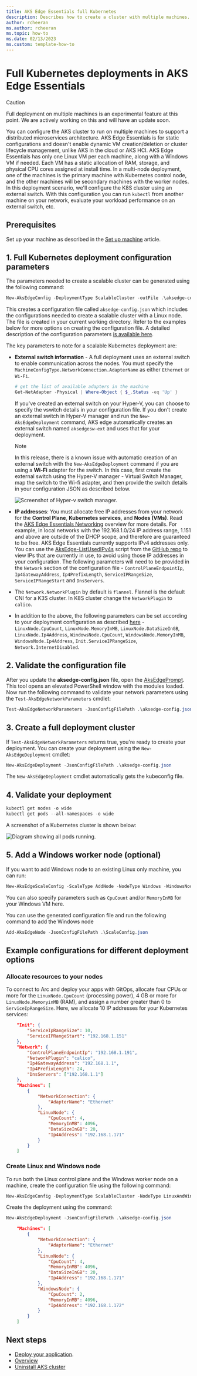 ```yaml
---
title: AKS Edge Essentials full Kubernetes
description: Describes how to create a cluster with multiple machines.
author: rcheeran
ms.author: rcheeran
ms.topic: how-to
ms.date: 02/13/2023
ms.custom: template-how-to
---
```


# Full Kubernetes deployments in AKS Edge Essentials

> [!CAUTION]
> Full deployment on multiple machines is an experimental feature at this point. We are actively working on this and will have an update soon.

You can configure the AKS cluster to run on multiple machines to support a distributed microservices architecture. AKS Edge Essentials is for static configurations and doesn't enable dynamic VM creation/deletion or cluster lifecycle management, unlike AKS in the cloud or AKS HCI. AKS Edge Essentials has only one Linux VM per each machine, along with a Windows VM if needed. Each VM has a static allocation of RAM, storage, and physical CPU cores assigned at install time. In a multi-node deployment, one of the machines is the primary machine with Kubernetes control node, and the other machines will be secondary machines with the worker nodes. In this deployment scenario, we'll configure the K8S cluster using an external switch. With this configuration you can run `kubectl` from another machine on your network, evaluate your workload performance on an external switch, etc.  

## Prerequisites

Set up your machine as described in the [Set up machine](aks-edge-howto-setup-machine.md) article.

## 1. Full Kubernetes deployment configuration parameters

The parameters needed to create a scalable cluster can be generated using the following command:

```powershell
New-AksEdgeConfig -DeploymentType ScalableCluster -outFile .\aksedge-config.json | Out-Null
```

This creates a configuration file called `aksedge-config.json` which includes the configurations needed to create a scalable cluster with a Linux node. The file is created in your current working directory. Refer to the examples below for more options on creating the configuration file. A detailed description of the configuration parameters [is available here](aks-edge-deployment-config-json.md).

The key parameters to note for a scalable Kubernetes deployment are:

- **External switch information** - A full deployment uses an external switch to enable communication across the nodes. You must specify the `MachineConfigType.NetworkConnection.AdapterName` as either `Ethernet` or `Wi-Fi`.

    ```powershell
    # get the list of available adapters in the machine
    Get-NetAdapter -Physical | Where-Object { $_.Status -eq 'Up' }
    ```

    If you've created an external switch on your Hyper-V, you can choose to specify the vswitch details in your configuration file. If you don't create an external switch in Hyper-V manager and run the `New-AksEdgeDeployment` command, AKS edge automatically creates an external switch named `aksedgesw-ext` and uses that for your deployment.

    > [!NOTE]
    > In this release, there is a known issue with automatic creation of an external switch with the `New-AksEdgeDeployment` command if you are using a **Wi-Fi** adapter for the switch. In this case, first create the external switch using the Hyper-V manager - Virtual Switch Manager, map the switch to the Wi-fi adapter, and then provide the switch details in your configuration JSON as described below.

    ![Screenshot of Hyper-v switch manager.](./media/aks-edge/hyper-v-external-switch.png)

- **IP addresses**:  You must allocate free IP addresses from your network for the **Control Plane**, **Kubernetes services**, and **Nodes (VMs)**. Read the [AKS Edge Essentials Networking](./aks-edge-concept-networking.md) overview for more details. For example, in local networks with the 192.168.1.0/24 IP address range, 1.151 and above are outside of the DHCP scope, and therefore are guaranteed to be free. AKS Edge Essentials currently supports IPv4 addresses only. You can use the [AksEdge-ListUsedIPv4s](https://github.com/Azure/AKS-Edge/blob/main/tools/scripts/network/AksEdge-ListUsedIPv4s.ps1) script from the [GitHub repo](https://github.com/Azure/AKS-Edge) to view IPs that are currently in use, to avoid using those IP addresses in your configuration. The following parameters will need to be provided in the `Network` section of the configuration file -  `ControlPlaneEndpointIp`, `Ip4GatewayAddress`, `Ip4PrefixLength`, `ServiceIPRangeSize`, `ServiceIPRangeStart` and `DnsServers`.
- The `Network.NetworkPlugin` by default is `flannel`. Flannel is the default CNI for a K3S cluster. In K8S cluster change the `NetworkPlugin` to `calico`.
- In addition to the above, the following parameters can be set according to your deployment configuration as described [here](aks-edge-deployment-config-json.md)  -  `LinuxNode.CpuCount`, `LinuxNode.MemoryInMB`, `LinuxNode.DataSizeInGB`,  `LinuxNode.Ip4Address`, `WindowsNode.CpuCount`, `WindowsNode.MemoryInMB`, `WindowsNode.Ip4Address`, `Init.ServiceIPRangeSize`,  `Network.InternetDisabled`.

## 2. Validate the configuration file

After you update the **aksedge-config.json** file, open the [AksEdgePrompt](https://github.com/Azure/AKS-Edge/blob/main/tools/AksEdgePrompt.cmd). This tool opens an elevated PowerShell window with the modules loaded. Now run the following command to validate your network parameters using the `Test-AksEdgeNetworkParameters` cmdlet:

```powershell
Test-AksEdgeNetworkParameters -JsonConfigFilePath .\aksedge-config.json
```

## 3. Create a full deployment cluster

If `Test-AksEdgeNetworkParameters` returns true, you're ready to create your deployment. You can create your deployment using the `New-AksEdgeDeployment` cmdlet:

```powershell
New-AksEdgeDeployment -JsonConfigFilePath .\aksedge-config.json
```

The `New-AksEdgeDeployment` cmdlet automatically gets the kubeconfig file.

## 4. Validate your deployment

```powershell
kubectl get nodes -o wide
kubectl get pods --all-namespaces -o wide
```

A screenshot of a Kubernetes cluster is shown below:

![Diagram showing all pods running.](./media/aks-edge/all-pods-running.png)

## 5. Add a Windows worker node (optional)

If you want to add Windows node to an existing Linux only machine, you can run:

```powershell
New-AksEdgeScaleConfig -ScaleType AddNode -NodeType Windows -WindowsNodeIp "xxx" -outFile .\ScaleConfig.json | Out-Null
```

You can also specify parameters such as `CpuCount` and/or `MemoryInMB` for your Windows VM here.

You can use the generated configuration file and run the following command to add the Windows node

```powershell
Add-AksEdgeNode -JsonConfigFilePath .\ScaleConfig.json
```

## Example configurations for different deployment options

### Allocate resources to your nodes

To connect to Arc and deploy your apps with GitOps, allocate four CPUs or more for the `LinuxNode.CpuCount` (processing power), 4 GB or more for `LinuxNode.MemoryinMB` (RAM), and assign a number greater than 0 to `ServiceIpRangeSize`. Here, we allocate 10 IP addresses for your Kubernetes services:

```json
    "Init": {
        "ServiceIpRangeSize": 10,
        "ServiceIPRangeStart": "192.168.1.151"
    },
    "Network": {
        "ControlPlaneEndpointIp": "192.168.1.191",
        "NetworkPlugin": "calico",
        "Ip4GatewayAddress": "192.168.1.1",
        "Ip4PrefixLength": 24,
        "DnsServers": ["192.168.1.1"]
    },
    "Machines": [
        {
            "NetworkConnection": {
                "AdapterName": "Ethernet"
            },
            "LinuxNode": {
                "CpuCount": 4,
                "MemoryInMB": 4096,
                "DataSizeInGB": 20,
                "Ip4Address": "192.168.1.171"
            }
        }
    ]
```

### Create Linux and Windows node

To run both the Linux control plane and the Windows worker node on a machine, create the configuration file using the following command:

```powershell
New-AksEdgeConfig -DeploymentType ScalableCluster -NodeType LinuxAndWindows -outFile .\aksedge-config.json | Out-Null
```

Create the deployment using the command:

```powershell
New-AksEdgeDeployment -JsonConfigFilePath .\aksedge-config.json
```

```json
    "Machines": [
        {
            "NetworkConnection": {
                "AdapterName": "Ethernet"
            },
            "LinuxNode": {
                "CpuCount": 4,
                "MemoryInMB": 4096,
                "DataSizeInGB": 20,
                "Ip4Address": "192.168.1.171"
            },
            "WindowsNode": {
                "CpuCount": 2,
                "MemoryInMB": 4096,
                "Ip4Address": "192.168.1.172"
            }
        }
    ]
```

## Next steps

- [Deploy your application](aks-edge-howto-deploy-app.md).
- [Overview](aks-edge-overview.md)
- [Uninstall AKS cluster](aks-edge-howto-uninstall.md)
